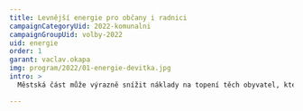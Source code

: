 ```yaml
---
title: Levnější energie pro občany i radnici
campaignCategoryUid: 2022-komunalni
campaignGroupUid: volby-2022
uid: energie
order: 1
garant: vaclav.okapa
img: program/2022/01-energie-devitka.jpg
intro: >
  Městská část může výrazně snížit náklady na topení těch obyvatel, kteří jsou připojeni na strategickou energetickou infrastrukturu ve správě devítky. Radnice ale musí brát náklady občanů na teplo jako svou prioritu a vědět jak na to. Jsme proti privatizaci tepelných výměníků do rukou komerčních subjektů.  Chceme využít našeho know-how pro snížení nákladů občanů na teplo. Šetřit budeme také na radnici a v budovách v její správě. Radnice má být partnerem, který občanům pomůže snížit náklady na energie. Tyto úspory budou výhrou pro nás všechny.

---
```


